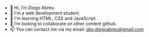 - 👋 Hi, I’m Diego Abreu
- 👀 I'm a web development student.
- 🌱 I'm learning HTML, CSS and JavaScript.
- 💞️ I’m looking to collaborate on other content github.
- 📫 You can contact me via my email: dev.diegoabreu@gmail.com

<!---
diegoab1988/diegoab1988 is a ✨ special ✨ repository because its `README.md` (this file) appears on your GitHub profile.
You can click the Preview link to take a look at your changes.
--->
